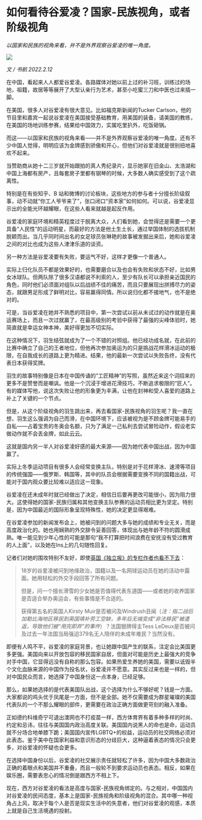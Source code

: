 # 如何看待谷爱凌？国家-民族视角，或者阶级视角

*以国家和民族的视角来看，并不是外界观察谷爱凌的唯一角度。*

![](https://lishuhang.me/img/2022/02/0212-00.jpg)

*文 / 书航 2022.2.12*

在中国，看起来人人都爱谷爱凌。各路媒体对她以前上过的补习班，训练过的场地，祖籍，故居等等展开了大型认亲行为艺术，甚至小吃蜜三刀和中医也过来插一脚。

在美国，很多人对谷爱凌有很大意见。比如福克斯新闻的Tucker Carlson，他的节目里和嘉宾一起说谷爱凌在美国接受基础教育，用美国的装备，请美国的教练，在美国的场地训练参赛，结果给中国效力，实属吃里扒外，吃饭砸锅。

而这——以国家和民族的视角来看——并不是外界观察谷爱凌的唯一角度。还有不少中国人觉得，明明应该为金牌感到骄傲和开心，但他们对谷爱凌就是很别扭地喜欢不起来。

当赞助商从她十二三岁就开始跟拍的真人秀纪录片，显示她家在旧金山、太浩湖和中国上海都有房产，且每套房子里都有钢琴的时候，大多数人确实感受到了这个疏离性。

特别是在有些知乎、B 站和微博的讨论板块，这些地方的参与者十分擅长阶级叙事，动不动就“你工人爷爷来了”，张口闭口“资本家”如何如何。可以说，谷爱凌显示出的全能光环越耀眼，在这些人看来就越是起反作用。

谷爱凌的家庭环境和精英程度过于脱离大众，人们看到她，会觉得还是需要一个更具备“人民性”的运动明星，而最好的方法是他土生土长，通过举国体制的选拔机制脱颖而出。当几乎同时间出名的女足球员张琳艳的故事被发掘出来后，她和谷爱凌之间的对比也成为这些人津津乐道的谈资。

另一种方法是谷爱凌要有失败，要运气不好，这样才更像一个普通人。

实际上归化队员不都是效果好的，也需要磨合以及也会有失败和状态不好，比如男女冰球队。但两队除了很多汉语都说不利索的人，至少有队长可以承担亲近国民的角色，同时他们必须面对组队以后战绩不佳的痛苦，而且只要展现出拼搏尽力的姿态，就跟男足形成了鲜明对比，容易赢得同情。所以说归化都不接地气，也不是绝对的。

可是，当谷爱凌在她并不熟悉的项目中，第一次尝试以前从未试过的动作就是在奥运赛场上，而且一次过就赢了，在最高级别的考验中获得了最强的尖峰体验时，她简直就是幸运女神本神，美好得更加不切实际。

在这种情况下，羽生结弦就成为了一个不错的对照组。他已经功成名就，在此前的比赛中确立了自己的王者地位，但他再次参加奥运为的只是挑战花样滑冰运动的极限，在自我成长的道路上更为精进。结果，他的最新一次尝试以失败告终，没有代表日本获得奖牌。

羽生的故事特别像是日本在中国传诵的“工匠精神”的写照，虽然近来这个词招来的更多不是赞誉而是嘲讽。他是一个沉浸于增进花滑技巧，不断追求极限的“匠人”。有的媒体写他，说这次失败让他的形象更为丰满，让他在封神和受人喜爱的道路上补上了关键的一个节点。

但是，从这个阶级视角的羽生跳出来，再去看国家-民族视角的羽生呢？我一直在想，羽生这么强调为自己而滑，在中国环境下，应该被视为是不顾金牌可能易手的自私——占着宝贵的冬奥会名额，只为了满足一己私利去尝试冒险动作，假设老实做动作就不会丢金牌，如此云云。

这就是国内另一半人对谷爱凌好感的最大来源——因为她代表中国出战，因为中国赢了。

实际上冬季运动项目有很多人会经常变换主队，特别是对于花样滑冰、速滑等项目的传统强国——俄罗斯、韩国等，其中的队员会根据需要变换不同的国籍出战，可能对于国内观众要比较难以适应这一现象。

谷爱凌在还未成年时就已经做出了决定，相信日后要再更改可能很小，因为阻力很大。这使得她的国家-民族归属和其他变换主队参赛的运动员相比更为坚定。特别是，因为中国最近的国际形象呈现特殊性，她的决定更显得艰难。

在谷爱凌参加的新闻发布会上，她被问到的问题大多与她的成绩和专业无关，而是高度政治化的。她也用娴熟的外交辞令妥善回答，体现出与她年龄不符的圆滑成熟。唯一能见到少年心性的可能是那句“我不打算把时间浪费在安抚没有受过教育的人上面”，以及她在Ins上的几句随性回复。

记者们对她的围攻特别不友好，即使[英国《独立报》的专栏作者也看不下去](https://inews.co.uk/sport/olympics/winter-olympics-2022-eileen-gu-china-kirsty-muir-windrush-scandal-1449402)：

> 18岁的谷爱凌被问到地缘政治，国籍以及一名网球运动员在她的活动中露面。她用轻松的外交手段回答了所有问题。
>
> 但是，问一个擅长滑雪的少女她是否值得代表东道国——或者她的收养国家是否适合举办奥运会，有些事情是不合适的。
>
> 获得第五名的英国人Kirsty Muir是否被问及Windrush丑闻（*注：指二战后加勒比海地区移民到英国填补劳工空缺，多年后无端变成“非法移民”被遣返，导致他们被“用完即弃”的事件*）？法国银牌得主Tess LeDeux是否被问及过去一年法国当局强迫379名无人陪伴的未成年难民？当然没有。
>

即便有人鸣不平，谷爱凌的家庭背景，也让她跟中国产生的联系，注定会比美国更多更强。美国向来以开放包容的移民国家自居，但面对可能是历史上最强大的竞争对手中国，它显得远没有自称的那么包容。如果热爱生养她的美国，需要以诋毁半个文化血脉来源的中国作为投名状，谷爱凌并不愿意。其实反过来也是一样的，但对中国民众而言，她选择了中国身份这一点本身，已经足够。

那么，如果她选择的是代表美国队出战，这个选择为什么不够好呢？钱是一方面。大家都说的鸡头优于凤尾是一方面，但不是全部。她不仅需要成为群星璀璨的美国代表队的一个不那么耀眼的部件，更需要在政治正确方面做更苛刻的融入准备。

正如德约科维奇宁可退出澳网也不打疫苗一样，西方体育界有着多种多样的时尚、约定和忌讳，往往与美国国内政治高度关联。美国国内说黑人的命也是命，运动员就不分场合地单膝下跪；美国国内宣传LGBTQ+的权益，运动员的社交网络必须对此表态。鉴于美中在国家利益和意识形态的分歧巨大，这种逼着表态的情况只会更多，对谷爱凌的怀疑也会更多。

在选择中国身份以后，谷爱凌的社交展示责任就轻松了许多，因为中国大多数政治正确的着眼点和美国并不重叠，而且一般轮不到要求运动员也表态。相反，如果在娱乐圈，需要表忠心的情况倒是跟西方不相上下。

现在，西方对谷爱凌的看法是高度与国家-民族视角绑定的。与之相对，中国国内对谷爱凌的民间态度，基本上是国家-民族视角和阶级视角的混合。其中哪一种视角占上风，取决于每个人是否是现实生活中的失意者，他们对谷爱凌的观感，本质上就是自己生活境遇的投射。
